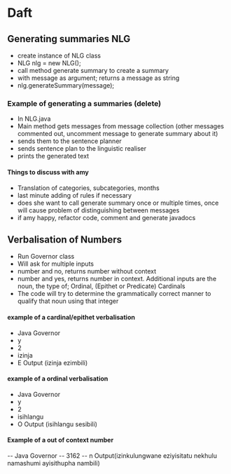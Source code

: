 # Daft

## Generating summaries NLG
- create instance of NLG class
-   NLG nlg = new NLG();
- call method generate summary to create a summary
- with message as argument; returns a message as string
-   nlg.generateSummary(message);

### Example of generating a summaries (delete)
- In NLG.java
- Main method gets messages from message collection (other messages commented out, uncomment message to generate summary about it)
- sends them to the sentence planner
- sends sentence plan to the linguistic realiser
- prints the generated text 

#### Things to discuss with amy
- Translation of categories, subcategories, months
- last minute adding of rules if necessary
- does she want to call generate summary once or multiple times, once will cause problem of distinguishing between messages
- if amy happy, refactor code, comment  and generate javadocs



## Verbalisation of Numbers
- Run Governor class
- Will ask for multiple inputs
- number and no, returns number without context
- number and yes, returns number in context. Additional inputs are the noun, the type of; Ordinal, (Epithet or Predicate) Cardinals
- The code will try to determine the grammatically correct manner to qualify that noun using that integer

#### example of a cardinal/epithet verbalisation
- Java Governor
- y
- 2 
- izinja
- E
Output (izinja ezimbili)

#### example of a ordinal verbalisation
- Java Governor
- y
- 2 
- isihlangu
- O
Output (isihlangu sesibili)

#### Example of a out of context number
-- Java Governor
-- 3162
-- n
Output(izinkulungwane eziyisitatu nekhulu namashumi ayisithupha nambili)




